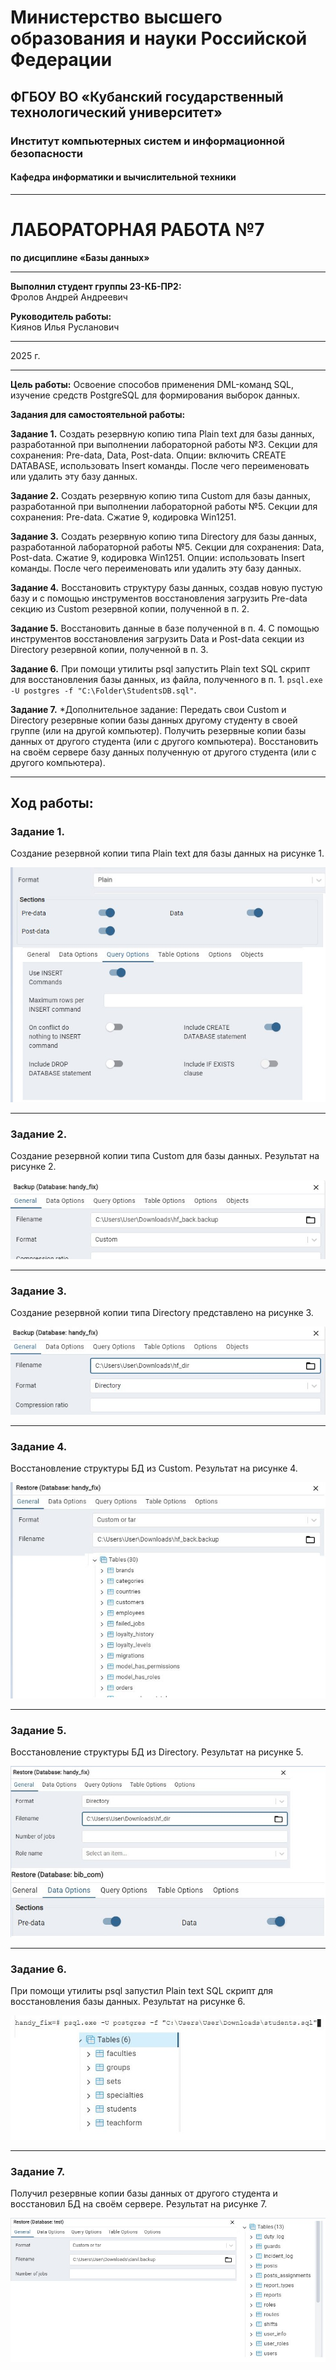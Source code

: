 # Министерство высшего образования и науки Российской Федерации
## ФГБОУ ВО «Кубанский государственный технологический университет»
### Институт компьютерных систем и информационной безопасности
#### Кафедра информатики и вычислительной техники

---

# ЛАБОРАТОРНАЯ РАБОТА №7
**по дисциплине «Базы данных»**

---

**Выполнил студент группы 23-КБ-ПР2:**  
Фролов Андрей Андреевич

**Руководитель работы:**  
Киянов Илья Русланович

---

2025 г.

---

**Цель работы:**
Освоение способов применения DML-команд SQL, изучение средств PostgreSQL для формирования выборок данных.

**Задания для самостоятельной работы:**

**Задание 1.** Создать резервную копию типа Plain text для базы данных, разработанной при выполнении лабораторной работы №3. Секции для сохранения: Pre-data, Data, Post-data. Опции: включить CREATE DATABASE, использовать Insert команды. После чего переименовать или удалить эту базу данных.

**Задание 2.** Создать резервную копию типа Custom для базы данных, разработанной при выполнении лабораторной работы №5. Секции для сохранения: Pre-data. Сжатие 9, кодировка Win1251.

**Задание 3.** Создать резервную копию типа Directory для базы данных, разработанной лабораторной работы №5. Секции для сохранения: Data, Post-data. Сжатие 9, кодировка Win1251. Опции: использовать Insert команды. После чего переименовать или удалить эту базу данных.

**Задание 4.** Восстановить структуру базы данных, создав новую пустую базу и с помощью инструментов восстановления загрузить Pre-data секцию из Custom резервной копии, полученной в п. 2.

**Задание 5.** Восстановить данные в базе полученной в п. 4. С помощью инструментов восстановления загрузить Data и Post-data секции из Directory резервной копии, полученной в п. 3.

**Задание 6.** При помощи утилиты psql запустить Plain text SQL скрипт для восстановления базы данных, из файла, полученного в п. 1. `psql.exe -U postgres -f "C:\Folder\StudentsDB.sql"`.

**Задание 7.** *Дополнительное задание: Передать свои Custom и Directory резервные копии базы данных другому студенту в своей группе (или на другой компьютер). Получить резервные копии базы данных от другого студента (или с другого компьютера). Восстановить на своём сервере базу данных полученную от другого студента (или с другого компьютера).

---

## Ход работы:

### Задание 1.

Создание резервной копии типа Plain text для базы данных на рисунке 1.

![Рисунок 1 – копия типа Plain text](../imgs/screens/lab7/1.jpg)

---

### Задание 2.

Создание резервной копии типа Custom для базы данных. Результат на рисунке 2.

![Рисунок 2 – копия типа Custom](../imgs/screens/lab7/2.jpg)

---

### Задание 3.

Создание резервной копии типа Directory представлено на рисунке 3.

![Рисунок 3 – копия типа Directory](../imgs/screens/lab7/3.jpg)

---

### Задание 4.

Восстановление структуры БД из Custom. Результат на рисунке 4.

![Рисунок 4 – Добавление представление](../imgs/screens/lab7/4.jpg)

---

### Задание 5.

Восстановление структуры БД из Directory. Результат на рисунке 5.

![Рисунок 5 – создание курсора](../imgs/screens/lab7/5.jpg)

---

### Задание 6.

При помощи утилиты psql запустил Plain text SQL скрипт для восстановления базы данных. Результат на рисунке 6.

![Рисунок 6 – Добавление хранимой процедуры](../imgs/screens/lab7/6.jpg)

---

### Задание 7.

Получил резервные копии базы данных от другого студента и восстановил БД на своём сервере. Результат на рисунке 7.

![Рисунок 7 – хранимая процедура с параметром-курсором](../imgs/screens/lab7/7.jpg)
